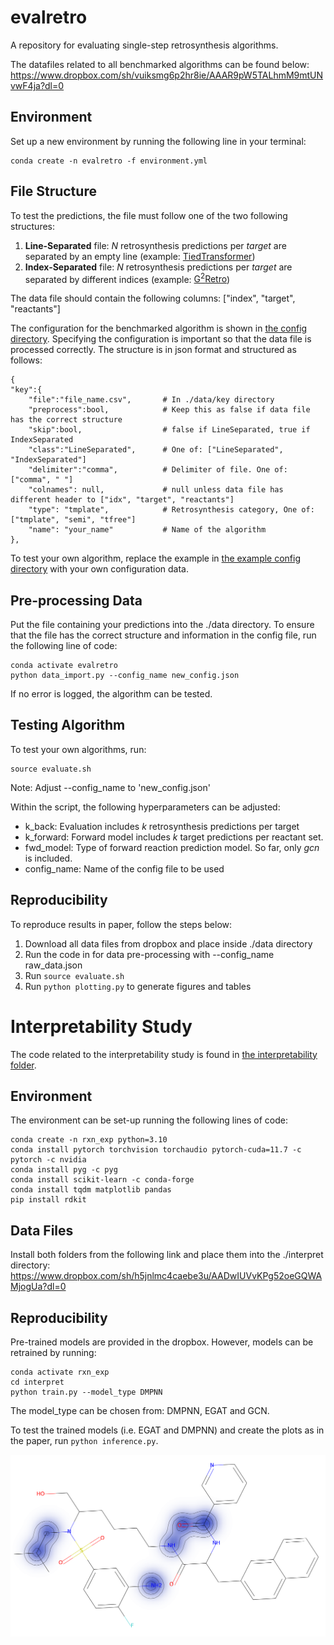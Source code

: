 # evalretro
A repository for evaluating single-step retrosynthesis algorithms.

The datafiles related to all benchmarked algorithms can be found below:
https://www.dropbox.com/sh/vuiksmg6p2hr8ie/AAAR9pW5TALhmM9mtUNvwF4ja?dl=0

## Environment
Set up a new environment by running the following line in your terminal: 

``` 
conda create -n evalretro -f environment.yml 
```
## File Structure
To test the predictions, the file must follow one of the two following structures:

1. **Line-Separated** file: _N_ retrosynthesis predictions per _target_ are separated by an empty line (example: [TiedTransformer](https://www.dropbox.com/home/data_retroalgs/tiedtransformer?preview=tiedtransformer_pred.csv))
2. **Index-Separated** file: _N_ retrosynthesis predictions per _target_ are separated by different indices (example: [G<sup>2</sup>Retro](https://www.dropbox.com/home/data_retroalgs/g2retro?preview=g2retro_pred.csv))

The data file should contain the following columns: ["index", "target", "reactants"]

The configuration for the benchmarked algorithm is shown in [the config directory](./config/raw_data.json). Specifying the configuration is important so that the data file is processed correctly. 
The structure is in json format and structured as follows: 
```
{
"key":{
    "file":"file_name.csv",       # In ./data/key directory
    "preprocess":bool,            # Keep this as false if data file has the correct structure
    "skip":bool,                  # false if LineSeparated, true if IndexSeparated
    "class":"LineSeparated",      # One of: ["LineSeparated", "IndexSeparated"]
    "delimiter":"comma",          # Delimiter of file. One of: ["comma", " "]
    "colnames": null,             # null unless data file has different header to ["idx", "target", "reactants"]
    "type": "tmplate",            # Retrosynthesis category, One of: ["tmplate", "semi", "tfree"]
    "name": "your_name"           # Name of the algorithm
},
```
To test your own algorithm, replace the example in [the example config directory](./config/new_config.json) with your own configuration data.

## Pre-processing Data
Put the file containing your predictions into the ./data directory.
To ensure that the file has the correct structure and information in the config file, run the following line of code: 
```
conda activate evalretro
python data_import.py --config_name new_config.json
```
If no error is logged, the algorithm can be tested.

## Testing Algorithm
To test your own algorithms, run:
```
source evaluate.sh  
```
Note: Adjust --config_name to 'new_config.json' 

Within the script, the following hyperparameters can be adjusted: 
- k_back: Evaluation includes _k_ retrosynthesis predictions per target
- k_forward: Forward model includes _k_ target predictions per reactant set.
- fwd_model: Type of forward reaction prediction model. So far, only _gcn_ is included.
- config_name: Name of the config file to be used

## Reproducibility
To reproduce results in paper, follow the steps below: 
1. Download all data files from dropbox and place inside ./data directory
2. Run the code in for data pre-processing with --config_name raw_data.json
3. Run `source evaluate.sh`
4. Run `python plotting.py` to generate figures and tables

# Interpretability Study
The code related to the interpretability study is found in [the interpretability folder](./interpret).

## Environment
The environment can be set-up running the following lines of code: 

```
conda create -n rxn_exp python=3.10
conda install pytorch torchvision torchaudio pytorch-cuda=11.7 -c pytorch -c nvidia
conda install pyg -c pyg
conda install scikit-learn -c conda-forge
conda install tqdm matplotlib pandas
pip install rdkit
```

## Data Files
Install both folders from the following link and place them into the ./interpret directory:
https://www.dropbox.com/sh/h5jnlmc4caebe3u/AADwIUVvKPg52oeGQWAMjogUa?dl=0

## Reproducibility
Pre-trained models are provided in the dropbox. However, models can be retrained by running: 
```
conda activate rxn_exp
cd interpret
python train.py --model_type DMPNN
```
The model_type can be chosen from: DMPNN, EGAT and GCN.

To test the trained models (i.e. EGAT and DMPNN) and create the plots as in the paper, run `python inference.py`.

![Example of interpretability case study](/interpret/example_interpret.png)

